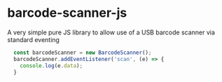 # barcode-scanner-js

A very simple pure JS library to allow use of a USB barcode scanner via standard eventing

```javascript
  const barcodeScanner = new BarcodeScanner();
  barcodeScanner.addEventListener('scan', (e) => {
    console.log(e.data);
  }
  ```
